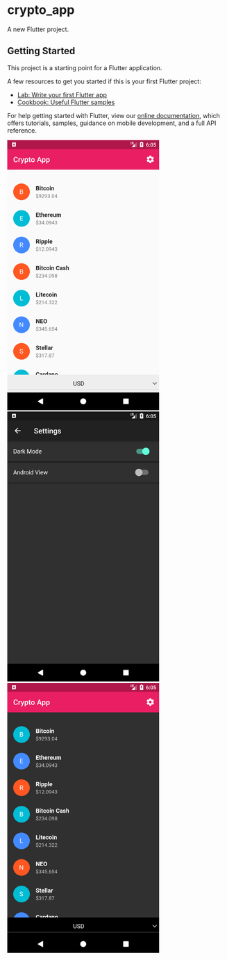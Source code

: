 # crypto_app

A new Flutter project.

## Getting Started

This project is a starting point for a Flutter application.

A few resources to get you started if this is your first Flutter project:

- [Lab: Write your first Flutter app](https://flutter.dev/docs/get-started/codelab)
- [Cookbook: Useful Flutter samples](https://flutter.dev/docs/cookbook)

For help getting started with Flutter, view our
[online documentation](https://flutter.dev/docs), which offers tutorials,
samples, guidance on mobile development, and a full API reference.

 <img src="images/image1.png" width="350" title="hover text">
 <img src="images/image2.png" width="350" title="hover text">
 <img src="images/image3.png" width="350" title="hover text">
 
 
